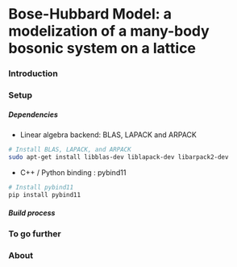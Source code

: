 # Bose-Hubbard Model: a modelization of a many-body bosonic system on a lattice


### Introduction 



### Setup

##### Dependencies

- Linear algebra backend: BLAS, LAPACK and ARPACK

```sh 
# Install BLAS, LAPACK, and ARPACK
sudo apt-get install libblas-dev liblapack-dev libarpack2-dev
```


- C++ / Python binding : pybind11

```sh
# Install pybind11
pip install pybind11
```


##### Build process 

### To go further

### About
